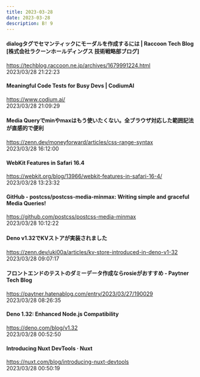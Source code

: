 ```yaml
---
title: 2023-03-28
date: 2023-03-28
description: B! 9
---
```


#### dialogタグでセマンティックにモーダルを作成するには | Raccoon Tech Blog [株式会社ラクーンホールディングス 技術戦略部ブログ]
https://techblog.raccoon.ne.jp/archives/1679991224.html<br>
2023/03/28 21:22:23<br>


#### Meaningful Code Tests for Busy Devs | CodiumAI
https://www.codium.ai/<br>
2023/03/28 21:09:29<br>


#### Media Queryでminやmaxはもう使いたくない。全ブラウザ対応した範囲記法が直感的で便利
https://zenn.dev/moneyforward/articles/css-range-syntax<br>
2023/03/28 16:12:00<br>


#### WebKit Features in Safari 16.4
https://webkit.org/blog/13966/webkit-features-in-safari-16-4/<br>
2023/03/28 13:23:32<br>


#### GitHub - postcss/postcss-media-minmax: Writing simple and graceful Media Queries!
https://github.com/postcss/postcss-media-minmax<br>
2023/03/28 10:12:22<br>


#### Deno v1.32でKVストアが実装されました
https://zenn.dev/uki00a/articles/kv-store-introduced-in-deno-v1-32<br>
2023/03/28 09:07:17<br>


#### フロントエンドのテストのダミーデータ作成ならrosieがおすすめ - Paytner Tech Blog
https://paytner.hatenablog.com/entry/2023/03/27/190029<br>
2023/03/28 08:26:35<br>


#### Deno 1.32: Enhanced Node.js Compatibility
https://deno.com/blog/v1.32<br>
2023/03/28 00:52:50<br>


#### Introducing Nuxt DevTools · Nuxt
https://nuxt.com/blog/introducing-nuxt-devtools<br>
2023/03/28 00:50:19<br>


